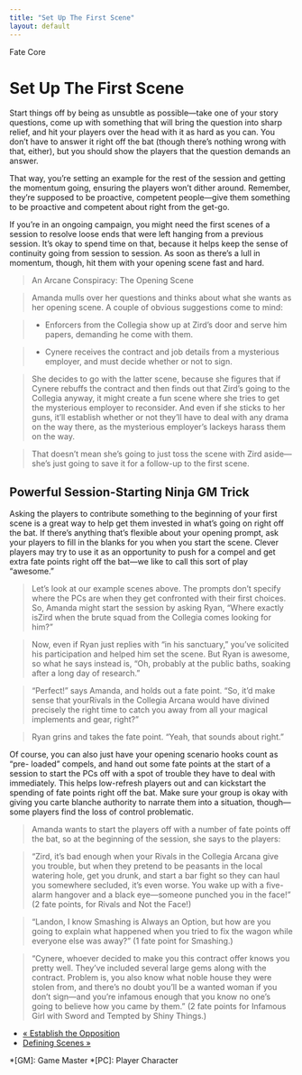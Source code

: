 ```yaml
---
title: "Set Up The First Scene"
layout: default
---
```

    
Fate Core

#  Set Up The First Scene

Start things off by being as unsubtle as possible—take one of your story
questions, come up with something that will bring the question into sharp
relief, and hit your players over the head with it as hard as you can. You
don’t have to answer it right off the bat (though there’s nothing wrong with
that, either), but you should show the players that the question demands an
answer.

That way, you’re setting an example for the rest of the session and getting
the momentum going, ensuring the players won’t dither around. Remember,
they’re supposed to be proactive, competent people—give them something to be
proactive and competent about right from the get-go.

If you’re in an ongoing campaign, you might need the first scenes of a session
to resolve loose ends that were left hanging from a previous session. It’s
okay to spend time on that, because it helps keep the sense of continuity
going from session to session. As soon as there’s a lull in momentum, though,
hit them with your opening scene fast and hard.

> An Arcane Conspiracy: The Opening Scene

>

> Amanda mulls over her questions and thinks about what she wants as her
opening scene. A couple of obvious suggestions come to mind:

>

>   * Enforcers from the Collegia show up at Zird’s door and serve him papers,
demanding he come with them.

>   * Cynere receives the contract and job details from a mysterious employer,
and must decide whether or not to sign.

>

>

> She decides to go with the latter scene, because she figures that if Cynere
rebuffs the contract and then finds out that Zird’s going to the Collegia
anyway, it might create a fun scene where she tries to get the mysterious
employer to reconsider. And even if she sticks to her guns, it’ll establish
whether or not they’ll have to deal with any drama on the way there, as the
mysterious employer’s lackeys harass them on the way.

>

> That doesn’t mean she’s going to just toss the scene with Zird aside—she’s
just going to save it for a follow-up to the first scene.

## Powerful Session-Starting Ninja GM Trick

Asking the players to contribute something to the beginning of your first
scene is a great way to help get them invested in what’s going on right off
the bat. If there’s anything that’s flexible about your opening prompt, ask
your players to fill in the blanks for you when you start the scene. Clever
players may try to use it as an opportunity to push for a compel and get extra
fate points right off the bat—we like to call this sort of play “awesome.”

> Let’s look at our example scenes above. The prompts don’t specify where the
PCs are when they get confronted with their first choices. So, Amanda might
start the session by asking Ryan, “Where exactly isZird when the brute squad
from the Collegia comes looking for him?”

>

> Now, even if Ryan just replies with “in his sanctuary,” you’ve solicited his
participation and helped him set the scene. But Ryan is awesome, so what he
says instead is, “Oh, probably at the public baths, soaking after a long day
of research.”

>

> “Perfect!” says Amanda, and holds out a fate point. “So, it’d make sense
that yourRivals in the Collegia Arcana would have divined precisely the right
time to catch you away from all your magical implements and gear, right?”

>

> Ryan grins and takes the fate point. “Yeah, that sounds about right.”

Of course, you can also just have your opening scenario hooks count as “pre-
loaded” compels, and hand out some fate points at the start of a session to
start the PCs off with a spot of trouble they have to deal with immediately.
This helps low-refresh players out and can kickstart the spending of fate
points right off the bat. Make sure your group is okay with giving you carte
blanche authority to narrate them into a situation, though—some players find
the loss of control problematic.

> Amanda wants to start the players off with a number of fate points off the
bat, so at the beginning of the session, she says to the players:

>

> “Zird, it’s bad enough when your <span class="aspect">Rivals in the Collegia
Arcana</span> give you trouble, but when they pretend to be peasants in the
local watering hole, get you drunk, and start a bar fight so they can haul you
somewhere secluded, it’s even worse. You wake up with a five-alarm hangover
and a black eye—someone punched you in the face!” (2 fate points, for Rivals
and <span class="aspect">Not the Face!</span>)

>

> “Landon, I know <span class="aspect">Smashing is Always an Option</span>, but how
are you going to explain what happened when you tried to fix the wagon while
everyone else was away?” (1 fate point for Smashing.)

>

> “Cynere, whoever decided to make you this contract offer knows you pretty
well. They’ve included several large gems along with the contract. Problem is,
you also know what noble house they were stolen from, and there’s no doubt
you’ll be a wanted woman if you don’t sign—and you’re infamous enough that you
know no one’s going to believe how you came by them.” (2 fate points for
<span class="aspect">Infamous Girl with Sword</span> and <span class="aspect">Tempted by Shiny
Things</span>.)

  * [« Establish the Opposition](/fate-core/establish-opposition)
  * [Defining Scenes »](/fate-core/defining-scenes)

  *[GM]: Game Master
  *[PC]: Player Character

